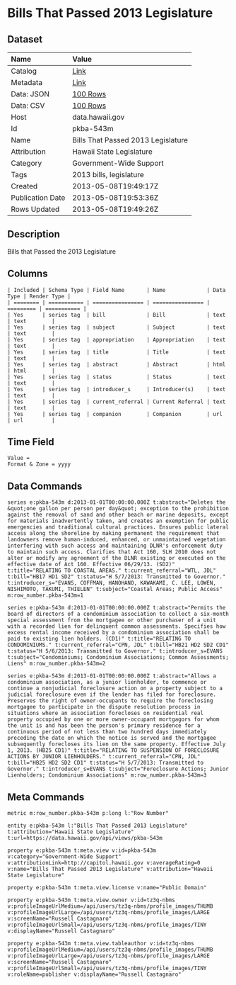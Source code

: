 # Bills That Passed 2013 Legislature

## Dataset

| Name | Value |
| :--- | :---- |
| Catalog | [Link](https://catalog.data.gov/dataset/bills-that-passed-2013-legislature-bc151) |
| Metadata | [Link](https://data.hawaii.gov/api/views/pkba-543m) |
| Data: JSON | [100 Rows](https://data.hawaii.gov/api/views/pkba-543m/rows.json?max_rows=100) |
| Data: CSV | [100 Rows](https://data.hawaii.gov/api/views/pkba-543m/rows.csv?max_rows=100) |
| Host | data.hawaii.gov |
| Id | pkba-543m |
| Name | Bills That Passed 2013 Legislature |
| Attribution | Hawaii State Legislature |
| Category | Government-Wide Support |
| Tags | 2013 bills, legislature |
| Created | 2013-05-08T19:49:17Z |
| Publication Date | 2013-05-08T19:53:36Z |
| Rows Updated | 2013-05-08T19:49:26Z |

## Description

Bills that Passed the 2013 Legislature

## Columns

```ls
| Included | Schema Type | Field Name       | Name             | Data Type | Render Type |
| ======== | =========== | ================ | ================ | ========= | =========== |
| Yes      | series tag  | bill             | Bill             | text      | text        |
| Yes      | series tag  | subject          | Subject          | text      | text        |
| Yes      | series tag  | appropriation    | Appropriation    | text      | text        |
| Yes      | series tag  | title            | Title            | text      | text        |
| Yes      | series tag  | abstract         | Abstract         | html      | html        |
| Yes      | series tag  | status           | Status           | text      | text        |
| Yes      | series tag  | introducer_s     | Introducer(s)    | text      | text        |
| Yes      | series tag  | current_referral | Current Referral | text      | text        |
| Yes      | series tag  | companion        | Companion        | url       | url         |
```

## Time Field

```ls
Value = 
Format & Zone = yyyy
```

## Data Commands

```ls
series e:pkba-543m d:2013-01-01T00:00:00.000Z t:abstract="Deletes the &quot;one gallon per person per day&quot; exception to the prohibition against the removal of sand and other beach or marine deposits, except for materials inadvertently taken, and creates an exemption for public emergencies and traditional cultural practices. Ensures public lateral access along the shoreline by making permanent the requirement that landowners remove human-induced, enhanced, or unmaintained vegetation interfering with such access and maintaining DLNR's enforcement duty to maintain such access. Clarifies that Act 160, SLH 2010 does not alter or modify any agreement of the DLNR existing or executed on the effective date of Act 160. Effective 06/29/13. (SD2)" t:title="RELATING TO COASTAL AREAS." t:current_referral="WTL, JDL" t:bill="HB17 HD1 SD2" t:status="H 5/7/2013: Transmitted to Governor." t:introducer_s="EVANS, COFFMAN, HANOHANO, KAWAKAMI, C. LEE, LOWEN, NISHIMOTO, TAKUMI, THIELEN" t:subject="Coastal Areas; Public Access" m:row_number.pkba-543m=1

series e:pkba-543m d:2013-01-01T00:00:00.000Z t:abstract="Permits the board of directors of a condominium association to collect a six-month special assessment from the mortgagee or other purchaser of a unit with a recorded lien for delinquent common assessments. Specifies how excess rental income received by a condominium association shall be paid to existing lien holders. (CD1)" t:title="RELATING TO CONDOMINIUMS." t:current_referral="CPN, JDL" t:bill="HB21 HD2 SD2 CD1" t:status="H 5/6/2013: Transmitted to Governor." t:introducer_s=EVANS t:subject="Condominiums; Condominium Associations; Common Assessments; Liens" m:row_number.pkba-543m=2

series e:pkba-543m d:2013-01-01T00:00:00.000Z t:abstract="Allows a condominium association, as a junior lienholder, to commence or continue a nonjudicial foreclosure action on a property subject to a judicial foreclosure even if the lender has filed for foreclosure. Preserves the right of owner-occupants to require the foreclosing mortgagee to participate in the dispute resolution process in situations where an association forecloses on residential real property occupied by one or more owner-occupant mortgagors for whom the unit is and has been the person's primary residence for a continuous period of not less than two hundred days immediately preceding the date on which the notice is served and the mortgagee subsequently forecloses its lien on the same property. Effective July 1, 2013. (HB25 CD1)" t:title="RELATING TO SUSPENSION OF FORECLOSURE ACTIONS BY JUNIOR LIENHOLDERS." t:current_referral="CPN, JDL" t:bill="HB25 HD2 SD2 CD1" t:status="H 5/7/2013: Transmitted to Governor." t:introducer_s=EVANS t:subject="Foreclosure Actions; Junior Lienholders; Condominium Associations" m:row_number.pkba-543m=3
```

## Meta Commands

```ls
metric m:row_number.pkba-543m p:long l:"Row Number"

entity e:pkba-543m l:"Bills That Passed 2013 Legislature" t:attribution="Hawaii State Legislature" t:url=https://data.hawaii.gov/api/views/pkba-543m

property e:pkba-543m t:meta.view v:id=pkba-543m v:category="Government-Wide Support" v:attributionLink=http://capitol.hawaii.gov v:averageRating=0 v:name="Bills That Passed 2013 Legislature" v:attribution="Hawaii State Legislature"

property e:pkba-543m t:meta.view.license v:name="Public Domain"

property e:pkba-543m t:meta.view.owner v:id=tz3q-nbms v:profileImageUrlMedium=/api/users/tz3q-nbms/profile_images/THUMB v:profileImageUrlLarge=/api/users/tz3q-nbms/profile_images/LARGE v:screenName="Russell Castagnaro" v:profileImageUrlSmall=/api/users/tz3q-nbms/profile_images/TINY v:displayName="Russell Castagnaro"

property e:pkba-543m t:meta.view.tableauthor v:id=tz3q-nbms v:profileImageUrlMedium=/api/users/tz3q-nbms/profile_images/THUMB v:profileImageUrlLarge=/api/users/tz3q-nbms/profile_images/LARGE v:screenName="Russell Castagnaro" v:profileImageUrlSmall=/api/users/tz3q-nbms/profile_images/TINY v:roleName=publisher v:displayName="Russell Castagnaro"
```
